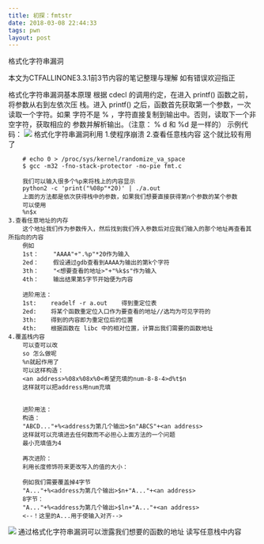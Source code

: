 ```yaml
---
title: 初探：fmtstr
date: 2018-03-08 22:44:33
tags: pwn
layout: post
---
```


格式化字符串漏洞
<!--more-->



本文为CTFALLINONE3.3.1前3节内容的笔记整理与理解
如有错误欢迎指正

格式化字符串漏洞基本原理
	根据 cdecl 的调用约定，在进入 printf() 函数之前，将参数从右到左依次压
栈。进入 printf() 之后，函数首先获取第一个参数，一次读取一个字符。如果
字符不是 % ，字符直接复制到输出中。否则，读取下一个非空字符，获取相应的
参数并解析输出。（注意： % d 和 %d 是一样的）
示例代码：
![](/331_ex.png)
格式化字符串漏洞利用
	1.使程序崩溃
	2.查看任意栈内容
		这个就比较有用了

		# echo 0 > /proc/sys/kernel/randomize_va_space
		$ gcc -m32 -fno-stack-protector -no-pie fmt.c

		我们可以输入很多个%p来将栈上的内容显示
		python2 -c 'print("%08p"*20)' | ./a.out
		上面的方法都是依次获得栈中的参数，如果我们想要直接获得第n个参数的某个参数
		可以使用
		%n$x
	3.查看任意地址的内存
		这个地址我们作为参数传入，然后找到我们传入参数后对应我们输入的那个地址再查看其所指向的内容
		例如
		1st：	"AAAA"+".%p"*20作为输入
		2ed：	假设通过gdb查看到AAAA为输出的第k个字符
		3th：	"<想要查看的地址>"+"%k$s"作为输入
		4th：	输出结果第5字节开始便为内容

		进阶用法：
		1st:	readelf -r a.out	得到重定位表
		2ed:	将某个函数重定位入口作为要查看的地址//选均为可见字符的
		3th:	得到的内容即为重定位后的位置
		4th:	根据函数在 libc 中的相对位置，计算出我们需要的函数地址
	4.覆盖栈内容
		可以查可以改
		so 怎么做呢
		%n就起作用了
		可以这样构造：
		<an address>%08x%08x%0<希望充填的num-8-8-4>d%t$n
		这样就可以把address用num充填


		进阶用法：
		构造：
		"ABCD..."+%<address为第几个输出>$n"ABCS"+<an address>
		这样就可以充填进去任何数而不必担心上面方法的一个问题
		最小充填值为4

		再次进阶：
		利用长度修饰符来更改写入的值的大小：

		例如我们需要覆盖掉4字节
		"A..."+%<address为第几个输出>$n+"A..."+<an address>
		8字节：
		"A..."+%<address为第几个输出>$ln+"A..."+<an address>
		<--！这里的A...用于使输入对齐-->
![](/xiushi.png)
通过格式化字符串漏洞可以泄露我们想要的函数的地址
读写任意栈中内容